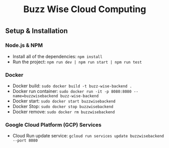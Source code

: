 <h1 align="center">Buzz Wise Cloud Computing<h1>

<h2>Setup & Installation</h2>

<h3>Node.js & NPM</h3>

- Install all of the dependencies: `npm install`
- Run the project: `npm run dev | npm run start | npm run test`

<h3>Docker</h3> 

- Docker build: `sudo docker build -t buzz-wise-backend .`
- Docker run container: `sudo docker run -it -p 8080:8080 --name=buzzwisebackend buzz-wise-backend`
- Docker start: `sudo docker start buzzwisebackend`
- Docker Stop: `sudo docker stop buzzwisebackend`
- Docker remove: `sudo docker rm buzzwisebackend`

<h3>Google Cloud Platform (GCP) Services</h3>

- Cloud Run update service: `gcloud run services update buzzwisebackend --port 8080`
